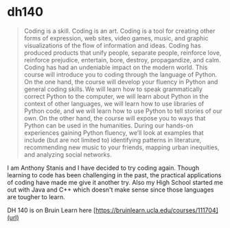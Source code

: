 # dh140
>Coding is a skill. Coding is an art. Coding is a tool for creating other forms of expression, web sites, video games, music, and graphic visualizations of the flow of information and ideas. Coding has produced products that unify people, separate people, reinforce love, reinforce prejudice, entertain, bore, destroy, propagandize, and calm. Coding has had an undeniable impact on the modern world. This course will introduce you to coding through the language of Python. On the one hand, the course will develop your fluency in Python and general coding skills. We will learn how to speak grammatically correct Python to the computer, we will learn about Python in the context of other languages, we will learn how to use libraries of Python code, and we will learn how to use Python to tell stories of our own. On the other hand, the course will expose you to ways that Python can be used in the humanities. During our hands-on experiences gaining Python fluency, we’ll look at examples that include (but are not limited to) identifying patterns in literature, recommending new music to your friends, mapping urban inequities, and analyzing social networks. 

I am Anthony Stanis and I have decided to try coding again. Though learning to code has been challenging in the past, the practical applications of coding have made me give it another try. Also my High School started me out with Java and C++ which doesn't make sense since those languages are tougher to learn.

DH 140 is on Bruin Learn here [https://bruinlearn.ucla.edu/courses/111704](url)

